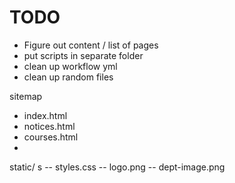 # TODO


- Figure out content / list of pages
- put scripts in separate folder
- clean up workflow yml
- clean up random files




sitemap 

- index.html
- notices.html
- courses.html
- 


static/ s
-- styles.css
-- logo.png
-- dept-image.png